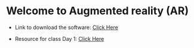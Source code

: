# Welcome to Augmented reality (AR)

- Link to download the software: [Click Here](https://www.integem.com/download)

- Resource for class Day 1: [Click Here](https://drive.google.com/drive/folders/1IPGjJL9OCbZ7FlOHfkGQTb5PVMXBOBp-?usp=sharing)
